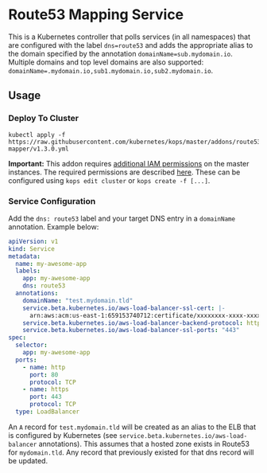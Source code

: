 # Route53 Mapping Service

This is a Kubernetes controller that polls services (in all namespaces) that are
configured with the label `dns=route53` and adds the appropriate alias to the
domain specified by the annotation `domainName=sub.mydomain.io`. Multiple
domains and top level domains are also supported:
`domainName=.mydomain.io,sub1.mydomain.io,sub2.mydomain.io`.

## Usage

### Deploy To Cluster

```
kubectl apply -f https://raw.githubusercontent.com/kubernetes/kops/master/addons/route53-mapper/v1.3.0.yml
```

**Important:**
This addon requires [additional IAM permissions](../../docs/iam_roles.md) on the master instances.
The required permissions are described [here](https://github.com/wearemolecule/route53-kubernetes).
These can be configured using `kops edit cluster` or `kops create -f [...]`.

### Service Configuration

Add the `dns: route53` label and your target DNS entry in a `domainName`
annotation. Example below:

```yaml
apiVersion: v1
kind: Service
metadata:
  name: my-awesome-app
  labels:
    app: my-awesome-app
    dns: route53
  annotations:
    domainName: "test.mydomain.tld"
    service.beta.kubernetes.io/aws-load-balancer-ssl-cert: |-
      arn:aws:acm:us-east-1:659153740712:certificate/xxxxxxxx-xxxx-xxxx-xxxx-xxxxxxxxxxxx
    service.beta.kubernetes.io/aws-load-balancer-backend-protocol: http
    service.beta.kubernetes.io/aws-load-balancer-ssl-ports: "443"
spec:
  selector:
    app: my-awesome-app
  ports:
    - name: http
      port: 80
      protocol: TCP
    - name: https
      port: 443
      protocol: TCP
  type: LoadBalancer
```

An `A` record for `test.mydomain.tld` will be created as an alias to the ELB
that is configured by Kubernetes (see `service.beta.kubernetes.io/aws-load-
balancer` annotations). This assumes that a hosted zone exists in Route53 for
`mydomain.tld`. Any record that previously existed for that dns record will be
updated.



